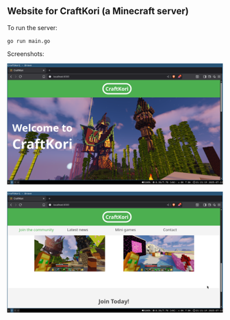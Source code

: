## Website for CraftKori (a Minecraft server)

To run the server:
```
go run main.go
```
Screenshots:

![screenshot-1](https://github.com/harisahmed05/craftkori-web/blob/main/screenshots/1.png)

![screenshot-2](https://github.com/harisahmed05/craftkori-web/blob/main/screenshots/2.png)